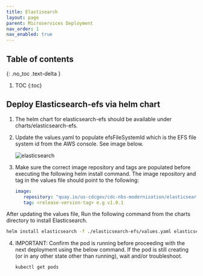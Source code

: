 ```yaml
---
title: Elastisearch
layout: page
parent: Microservices Deployment
nav_order: 1
nav_enabled: true
---
```


## Table of contents
{: .no_toc .text-delta }

1. TOC
{:toc}

## Deploy Elasticsearch-efs via helm chart

1. The helm chart for elasticsearch-efs should be available under charts/elasticsearch-efs.
2. Update the values.yaml to populate efsFileSystemId which is the EFS file system id from the AWS console.  See image below.

   ![elasticsearch](/just-the-doc/docs/6_micorservices_deployment/images/elasticsearch.png)

3. Make sure the correct image repository and tags are populated before executing the following helm install command. The image repository and tag in the values file should point to the following:
   ```yaml
   image:
      repository: "quay.io/us-cdcgov/cdc-nbs-modernization/elasticsearch"
      tag: <release-version-tag> e.g v1.0.1
   ```
  After updating the values file, Run the following command from the charts directory to install Elasticsearch.
   ```bash
   helm install elasticsearch -f ./elasticsearch-efs/values.yaml elasticsearch-efs
   ```
4. IMPORTANT: Confirm the pod is running before proceeding with the next deployment using the below command. If the pod is still creating (or in any other state other than running), wait and/or troubleshoot.
   ```bash
   kubectl get pods
   ```
